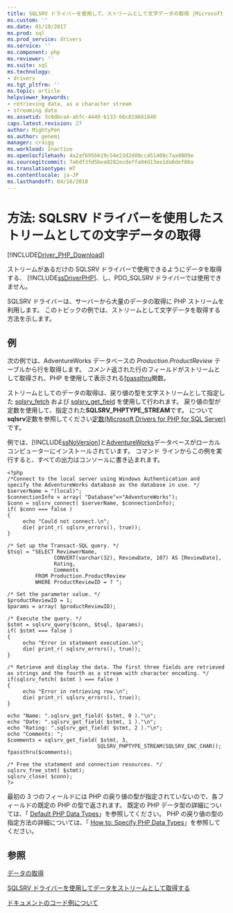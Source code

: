 ```yaml
---
title: SQLSRV ドライバーを使用して、ストリームとして文字データの取得 |Microsoft ドキュメント
ms.custom: ''
ms.date: 01/19/2017
ms.prod: sql
ms.prod_service: drivers
ms.service: ''
ms.component: php
ms.reviewer: ''
ms.suite: sql
ms.technology:
- drivers
ms.tgt_pltfrm: ''
ms.topic: article
helpviewer_keywords:
- retrieving data, as a character stream
- streaming data
ms.assetid: 3c0dbca4-abfc-4449-b133-66c819681840
caps.latest.revision: 27
author: MightyPen
ms.author: genemi
manager: craigg
ms.workload: Inactive
ms.openlocfilehash: 4a2af695b619c54e23d2d08cc451408c7aa9889e
ms.sourcegitcommit: 7a6df3fd5bea9282ecdeffa94d13ea1da6def80a
ms.translationtype: HT
ms.contentlocale: ja-JP
ms.lasthandoff: 04/16/2018
---
```

# <a name="how-to-retrieve-character-data-as-a-stream-using-the-sqlsrv-driver"></a>方法: SQLSRV ドライバーを使用したストリームとしての文字データの取得
[!INCLUDE[Driver_PHP_Download](../../includes/driver_php_download.md)]

ストリームがあるだけの SQLSRV ドライバーで使用できるようにデータを取得する、 [!INCLUDE[ssDriverPHP](../../includes/ssdriverphp_md.md)]、し、PDO_SQLSRV ドライバーでは使用できません。  
  
SQLSRV ドライバーは、サーバーから大量のデータの取得に PHP ストリームを利用します。 このトピックの例では、ストリームとして文字データを取得する方法を示します。  
  
## <a name="example"></a>例  
次の例では、AdventureWorks データベースの *Production.ProductReview* テーブルから行を取得します。 *コメント*返された行のフィールドがストリームとして取得され、PHP を使用して表示される[fpassthru](http://php.net/manual/function.fpassthru.php)関数。  
  
ストリームとしてのデータの取得は、戻り値の型を文字ストリームとして指定した [sqlsrv_fetch](../../connect/php/sqlsrv-fetch.md) および [sqlsrv_get_field](../../connect/php/sqlsrv-get-field.md) を使用して行われます。 戻り値の型が定数を使用して、指定された**SQLSRV_PHPTYPE_STREAM**です。 について**sqlsrv**定数を参照してください[定数&#40;Microsoft Drivers for PHP for SQL Server&#41;](../../connect/php/constants-microsoft-drivers-for-php-for-sql-server.md)です。  
  
例では、[!INCLUDE[ssNoVersion](../../includes/ssnoversion_md.md)]と[AdventureWorks](https://github.com/Microsoft/sql-server-samples/tree/master/samples/databases/adventure-works)データベースがローカル コンピューターにインストールされています。 コマンド ラインからこの例を実行すると、すべての出力はコンソールに書き込まれます。  
  
```  
<?php  
/*Connect to the local server using Windows Authentication and  
specify the AdventureWorks database as the database in use. */  
$serverName = "(local)";  
$connectionInfo = array( "Database"=>"AdventureWorks");  
$conn = sqlsrv_connect( $serverName, $connectionInfo);  
if( $conn === false )  
{  
     echo "Could not connect.\n";  
     die( print_r( sqlsrv_errors(), true));  
}  
  
/* Set up the Transact-SQL query. */  
$tsql = "SELECT ReviewerName,   
               CONVERT(varchar(32), ReviewDate, 107) AS [ReviewDate],  
               Rating,   
               Comments   
         FROM Production.ProductReview   
         WHERE ProductReviewID = ? ";  
  
/* Set the parameter value. */  
$productReviewID = 1;  
$params = array( $productReviewID);  
  
/* Execute the query. */  
$stmt = sqlsrv_query($conn, $tsql, $params);  
if( $stmt === false )  
{  
     echo "Error in statement execution.\n";  
     die( print_r( sqlsrv_errors(), true));  
}  
  
/* Retrieve and display the data. The first three fields are retrieved  
as strings and the fourth as a stream with character encoding. */  
if(sqlsrv_fetch( $stmt ) === false )  
{  
     echo "Error in retrieving row.\n";  
     die( print_r( sqlsrv_errors(), true));  
}  
  
echo "Name: ".sqlsrv_get_field( $stmt, 0 )."\n";  
echo "Date: ".sqlsrv_get_field( $stmt, 1 )."\n";  
echo "Rating: ".sqlsrv_get_field( $stmt, 2 )."\n";  
echo "Comments: ";  
$comments = sqlsrv_get_field( $stmt, 3,   
                             SQLSRV_PHPTYPE_STREAM(SQLSRV_ENC_CHAR));  
fpassthru($comments);  
  
/* Free the statement and connection resources. */  
sqlsrv_free_stmt( $stmt);  
sqlsrv_close( $conn);  
?>  
```  
  
最初の 3 つのフィールドには PHP の戻り値の型が指定されていないので、各フィールドの既定の PHP の型で返されます。 既定の PHP データ型の詳細については、「 [Default PHP Data Types](../../connect/php/default-php-data-types.md)」を参照してください。 PHP の戻り値の型の指定方法の詳細については、「 [How to: Specify PHP Data Types](../../connect/php/how-to-specify-php-data-types.md)」を参照してください。  
  
## <a name="see-also"></a>参照  
[データの取得](../../connect/php/retrieving-data.md)

[SQLSRV ドライバーを使用してデータをストリームとして取得する](../../connect/php/retrieving-data-as-a-stream-using-the-sqlsrv-driver.md)

[ドキュメントのコード例について](../../connect/php/about-code-examples-in-the-documentation.md)  
  
